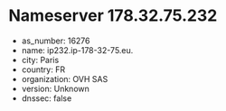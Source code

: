 # Nameserver 178.32.75.232

* as_number: 16276
* name: ip232.ip-178-32-75.eu.
* city: Paris
* country: FR
* organization: OVH SAS
* version: Unknown
* dnssec: false
